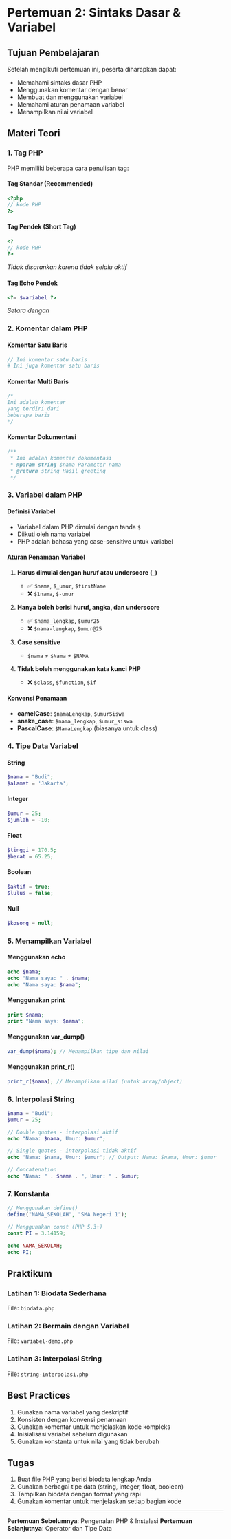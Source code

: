 # Pertemuan 2: Sintaks Dasar & Variabel

## Tujuan Pembelajaran
Setelah mengikuti pertemuan ini, peserta diharapkan dapat:
- Memahami sintaks dasar PHP
- Menggunakan komentar dengan benar
- Membuat dan menggunakan variabel
- Memahami aturan penamaan variabel
- Menampilkan nilai variabel

## Materi Teori

### 1. Tag PHP
PHP memiliki beberapa cara penulisan tag:

#### Tag Standar (Recommended)
```php
<?php
// kode PHP
?>
```

#### Tag Pendek (Short Tag)
```php
<?
// kode PHP
?>
```
*Tidak disarankan karena tidak selalu aktif*

#### Tag Echo Pendek
```php
<?= $variabel ?>
```
*Setara dengan <?php echo $variabel; ?>*

### 2. Komentar dalam PHP

#### Komentar Satu Baris
```php
// Ini komentar satu baris
# Ini juga komentar satu baris
```

#### Komentar Multi Baris
```php
/*
Ini adalah komentar
yang terdiri dari
beberapa baris
*/
```

#### Komentar Dokumentasi
```php
/**
 * Ini adalah komentar dokumentasi
 * @param string $nama Parameter nama
 * @return string Hasil greeting
 */
```

### 3. Variabel dalam PHP

#### Definisi Variabel
- Variabel dalam PHP dimulai dengan tanda `$`
- Diikuti oleh nama variabel
- PHP adalah bahasa yang case-sensitive untuk variabel

#### Aturan Penamaan Variabel
1. **Harus dimulai dengan huruf atau underscore (_)**
   - ✅ `$nama`, `$_umur`, `$firstName`
   - ❌ `$1nama`, `$-umur`

2. **Hanya boleh berisi huruf, angka, dan underscore**
   - ✅ `$nama_lengkap`, `$umur25`
   - ❌ `$nama-lengkap`, `$umur@25`

3. **Case sensitive**
   - `$nama` ≠ `$Nama` ≠ `$NAMA`

4. **Tidak boleh menggunakan kata kunci PHP**
   - ❌ `$class`, `$function`, `$if`

#### Konvensi Penamaan
- **camelCase**: `$namaLengkap`, `$umurSiswa`
- **snake_case**: `$nama_lengkap`, `$umur_siswa`
- **PascalCase**: `$NamaLengkap` (biasanya untuk class)

### 4. Tipe Data Variabel

#### String
```php
$nama = "Budi";
$alamat = 'Jakarta';
```

#### Integer
```php
$umur = 25;
$jumlah = -10;
```

#### Float
```php
$tinggi = 170.5;
$berat = 65.25;
```

#### Boolean
```php
$aktif = true;
$lulus = false;
```

#### Null
```php
$kosong = null;
```

### 5. Menampilkan Variabel

#### Menggunakan echo
```php
echo $nama;
echo "Nama saya: " . $nama;
echo "Nama saya: $nama";
```

#### Menggunakan print
```php
print $nama;
print "Nama saya: $nama";
```

#### Menggunakan var_dump()
```php
var_dump($nama); // Menampilkan tipe dan nilai
```

#### Menggunakan print_r()
```php
print_r($nama); // Menampilkan nilai (untuk array/object)
```

### 6. Interpolasi String
```php
$nama = "Budi";
$umur = 25;

// Double quotes - interpolasi aktif
echo "Nama: $nama, Umur: $umur";

// Single quotes - interpolasi tidak aktif
echo 'Nama: $nama, Umur: $umur'; // Output: Nama: $nama, Umur: $umur

// Concatenation
echo "Nama: " . $nama . ", Umur: " . $umur;
```

### 7. Konstanta
```php
// Menggunakan define()
define("NAMA_SEKOLAH", "SMA Negeri 1");

// Menggunakan const (PHP 5.3+)
const PI = 3.14159;

echo NAMA_SEKOLAH;
echo PI;
```

## Praktikum

### Latihan 1: Biodata Sederhana
File: `biodata.php`

### Latihan 2: Bermain dengan Variabel
File: `variabel-demo.php`

### Latihan 3: Interpolasi String
File: `string-interpolasi.php`

## Best Practices
1. Gunakan nama variabel yang deskriptif
2. Konsisten dengan konvensi penamaan
3. Gunakan komentar untuk menjelaskan kode kompleks
4. Inisialisasi variabel sebelum digunakan
5. Gunakan konstanta untuk nilai yang tidak berubah

## Tugas
1. Buat file PHP yang berisi biodata lengkap Anda
2. Gunakan berbagai tipe data (string, integer, float, boolean)
3. Tampilkan biodata dengan format yang rapi
4. Gunakan komentar untuk menjelaskan setiap bagian kode

---
**Pertemuan Sebelumnya**: Pengenalan PHP & Instalasi
**Pertemuan Selanjutnya**: Operator dan Tipe Data
